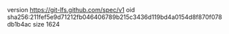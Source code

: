 version https://git-lfs.github.com/spec/v1
oid sha256:211fef5e9d71212fb046406789b215c3436d119bd4a0154d8f870f078db1b4ac
size 1624
